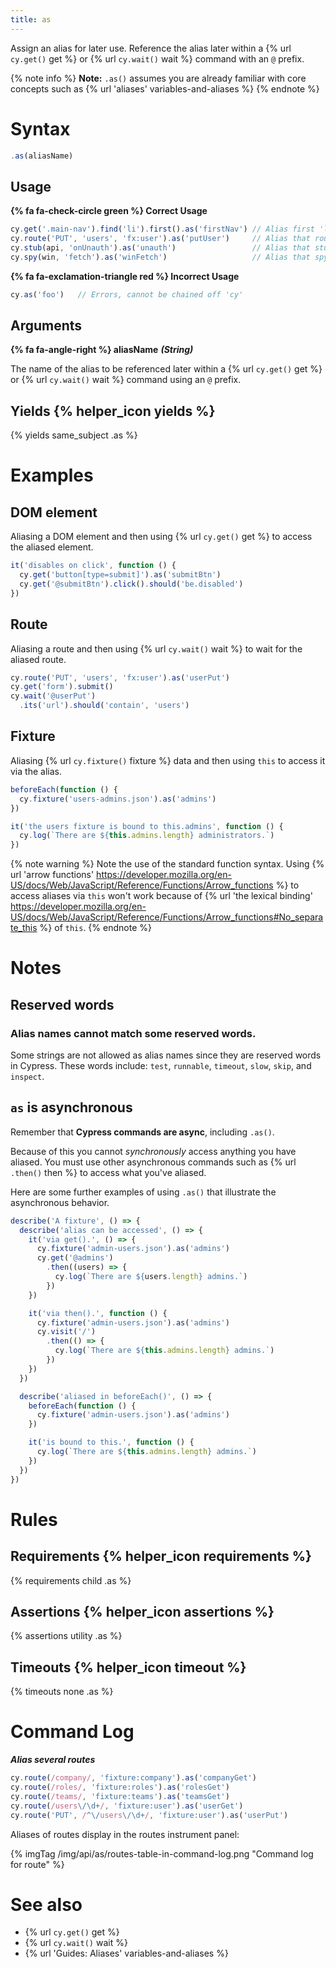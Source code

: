 ```yaml
---
title: as
---
```


Assign an alias for later use. Reference the alias later within a {% url `cy.get()` get %} or {% url `cy.wait()` wait %} command with an `@` prefix.

{% note info %}
**Note:** `.as()` assumes you are already familiar with core concepts such as {% url 'aliases' variables-and-aliases %}
{% endnote %}

# Syntax

```javascript
.as(aliasName)
```

## Usage

**{% fa fa-check-circle green %} Correct Usage**

```javascript
cy.get('.main-nav').find('li').first().as('firstNav') // Alias first 'li' as @firstNav
cy.route('PUT', 'users', 'fx:user').as('putUser')     // Alias that route as @putUser
cy.stub(api, 'onUnauth').as('unauth')                 // Alias that stub as @unauth
cy.spy(win, 'fetch').as('winFetch')                   // Alias that spy as @winFetch
```

**{% fa fa-exclamation-triangle red %} Incorrect Usage**

```javascript
cy.as('foo')   // Errors, cannot be chained off 'cy'
```

## Arguments

**{% fa fa-angle-right %} aliasName** ***(String)***

The name of the alias to be referenced later within a {% url `cy.get()` get %} or {% url `cy.wait()` wait %} command using an `@` prefix.

## Yields {% helper_icon yields %}

{% yields same_subject .as %}

# Examples

## DOM element

Aliasing a DOM element and then using {% url `cy.get()` get %} to access the aliased element.

```javascript
it('disables on click', function () {
  cy.get('button[type=submit]').as('submitBtn')
  cy.get('@submitBtn').click().should('be.disabled')
})
```

## Route

Aliasing a route and then using {% url `cy.wait()` wait %} to wait for the aliased route.

```javascript
cy.route('PUT', 'users', 'fx:user').as('userPut')
cy.get('form').submit()
cy.wait('@userPut')
  .its('url').should('contain', 'users')
```

## Fixture

Aliasing {% url `cy.fixture()` fixture %} data and then using `this` to access it via the alias.

```javascript
beforeEach(function () {
  cy.fixture('users-admins.json').as('admins')
})

it('the users fixture is bound to this.admins', function () {
  cy.log(`There are ${this.admins.length} administrators.`)
})
```

{% note warning %}
Note the use of the standard function syntax. Using {% url 'arrow functions' https://developer.mozilla.org/en-US/docs/Web/JavaScript/Reference/Functions/Arrow_functions %} to access aliases via `this` won't work because of {% url 'the lexical binding' https://developer.mozilla.org/en-US/docs/Web/JavaScript/Reference/Functions/Arrow_functions#No_separate_this %} of `this`.
{% endnote %}

# Notes

## Reserved words

### Alias names cannot match some reserved words.

Some strings are not allowed as alias names since they are reserved words in Cypress. These words include: `test`, `runnable`, `timeout`, `slow`, `skip`, and `inspect`.

## `as` is asynchronous

Remember that **Cypress commands are async**, including `.as()`.

Because of this you cannot _synchronously_ access anything you have aliased. You must use other asynchronous commands such as {% url `.then()` then %} to access what you've aliased.

Here are some further examples of using `.as()` that illustrate the asynchronous behavior.

```javascript
describe('A fixture', () => {
  describe('alias can be accessed', () => {
    it('via get().', () => {
      cy.fixture('admin-users.json').as('admins')
      cy.get('@admins')
        .then((users) => {
          cy.log(`There are ${users.length} admins.`)
        })
    })

    it('via then().', function () {
      cy.fixture('admin-users.json').as('admins')
      cy.visit('/')
        .then(() => {
          cy.log(`There are ${this.admins.length} admins.`)
        })
    })
  })

  describe('aliased in beforeEach()', () => {
    beforeEach(function () {
      cy.fixture('admin-users.json').as('admins')
    })

    it('is bound to this.', function () {
      cy.log(`There are ${this.admins.length} admins.`)
    })
  })
})
```

# Rules

## Requirements {% helper_icon requirements %}

{% requirements child .as %}

## Assertions {% helper_icon assertions %}

{% assertions utility .as %}

## Timeouts {% helper_icon timeout %}

{% timeouts none .as %}

# Command Log

***Alias several routes***

```javascript
cy.route(/company/, 'fixture:company').as('companyGet')
cy.route(/roles/, 'fixture:roles').as('rolesGet')
cy.route(/teams/, 'fixture:teams').as('teamsGet')
cy.route(/users\/\d+/, 'fixture:user').as('userGet')
cy.route('PUT', /^\/users\/\d+/, 'fixture:user').as('userPut')
```

Aliases of routes display in the routes instrument panel:

{% imgTag /img/api/as/routes-table-in-command-log.png "Command log for route" %}

# See also

- {% url `cy.get()` get %}
- {% url `cy.wait()` wait %}
- {% url 'Guides: Aliases' variables-and-aliases %}
